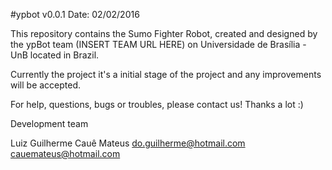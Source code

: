 #ypbot v0.0.1
Date: 02/02/2016

This repository contains the Sumo Fighter Robot, created and designed by the ypBot team (INSERT TEAM URL HERE) on Universidade de Brasília - UnB located in Brazil.

Currently the project it's a initial stage of the project and any improvements will be accepted.

For help, questions, bugs or troubles, please contact us!
Thanks a lot :)

  Development team
  
  Luiz Guilherme                Cauê Mateus
  do.guilherme@hotmail.com      cauemateus@hotmail.com
